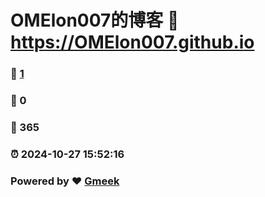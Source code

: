 # OMElon007的博客 :link: https://OMElon007.github.io 
### :page_facing_up: [1](https://OMElon007.github.io/tag.html) 
### :speech_balloon: 0 
### :hibiscus: 365 
### :alarm_clock: 2024-10-27 15:52:16 
### Powered by :heart: [Gmeek](https://github.com/Meekdai/Gmeek)
